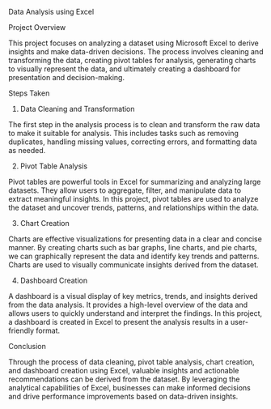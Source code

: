Data Analysis using Excel

Project Overview

This project focuses on analyzing a dataset using Microsoft Excel to derive insights and make data-driven decisions. The process involves cleaning and transforming the data, creating pivot tables for analysis, generating charts to visually represent the data, and ultimately creating a dashboard for presentation and decision-making.

Steps Taken

1. Data Cleaning and Transformation

The first step in the analysis process is to clean and transform the raw data to make it suitable for analysis. This includes tasks such as removing duplicates, handling missing values, correcting errors, and formatting data as needed.

2. Pivot Table Analysis

Pivot tables are powerful tools in Excel for summarizing and analyzing large datasets. They allow users to aggregate, filter, and manipulate data to extract meaningful insights. In this project, pivot tables are used to analyze the dataset and uncover trends, patterns, and relationships within the data.

3. Chart Creation

Charts are effective visualizations for presenting data in a clear and concise manner. By creating charts such as bar graphs, line charts, and pie charts, we can graphically represent the data and identify key trends and patterns. Charts are used to visually communicate insights derived from the dataset.

4. Dashboard Creation

A dashboard is a visual display of key metrics, trends, and insights derived from the data analysis. It provides a high-level overview of the data and allows users to quickly understand and interpret the findings. In this project, a dashboard is created in Excel to present the analysis results in a user-friendly format.

Conclusion

Through the process of data cleaning, pivot table analysis, chart creation, and dashboard creation using Excel, valuable insights and actionable recommendations can be derived from the dataset. By leveraging the analytical capabilities of Excel, businesses can make informed decisions and drive performance improvements based on data-driven insights.
